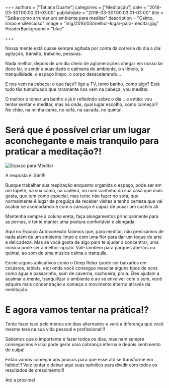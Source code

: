 +++
authors = ["Tatiana Duarte"]
categories = ["Meditação"]
date = "2016-03-30T00:00:01-03:00"
publishdate = "2016-03-30T00:03:01-03:00"
title = "Saiba como arrumar um ambiente para meditar"
description = "Calmo, limpo e silencioso"
image = "img/2016/03/melhor-lugar-para-meditar.jpg"
HeaderBackground = "blue"

+++


Nossa mente está quase sempre agitada por conta da correria do dia a dia: agitação, trânsito, trabalho, pessoas.

Nada melhor, depois de um dia cheio de aglomerações chegar em nosso lar doce lar, e sentir a suavidade e calmaria do ambiente, o silêncio, a tranquilidade, o espaço limpo, o corpo desacelerando...

E nos vem na cabeça: o que faço? ligo a TV, tomo banho, como algo? Está tudo tão tumultuado que raramente nos vem na cabeça, vou meditar.

O melhor é tomar um banho e já ir refletindo sobre o dia... e então: vou tentar sentar e meditar, mas na onde, qual lugar escolho, como começo!? No chão, na minha cama, no sofá, na sacada, no quintal.

# Será que é possível criar um lugar aconchegante e mais tranquilo para praticar a meditação?!

![Espaço para Meditar](https://s3-sa-east-1.amazonaws.com/blog.autoconexao.org.br/img/2016/03/espaco-para-meditar.jpg)

A resposta é: Sim!!!

Busque trabalhar sua respiração enquanto organiza o espaço, pode ser em um tapete, na sua cama, na cadeira, ou num cantinho da sua casa que mais gosta, que tem como especial, mas tente não fazer no sofá, que normalmente é lugar de preguiça de receber visitas e tenho certeza que vai acabar se acomodando e com o cansaço é capaz de puxar um cochilo ali.

Mantenha sempre a coluna ereta, faça alongamentos principalmente para as pernas, e tente manter uma postura confortável e alongada.


Aqui no Espaço Autoconexão falamos que, para meditar, não precisamos de nada além de um ambiente limpo e com uma flor para dar um toque de arte e delicadeza. Mas se você gosta de algo para te ajudar a concentrar, uma música pode ser a melhor opção. Vale também para parques abertos ou quintal, ao som de uma música calma e tranquila.

Existe alguns aplicativos como o Deep Relax (pode ser baixados em celulares, tablets, etc) onde você consegue mesclar alguns tipos de sons como água e passarinho, som de caverna, cachoeira, praia. Eles ajudam a acalmar a mente, tranquilizar o ambiente e ao se envolver com o som, você adquire mais concentração e começa o movimento interno através da meditação.


# E agora vamos tentar na prática!?


Tente fazer isso pelo menos em dias alternados e verá a diferença que você mesmo terá na sua vida pessoal e profissional!!!

Sabemos que o importante é fazer todos os dias, mas nem sempre conseguimos é isso pode gerar uma cobrança interna e depois sentimento de culpa!

Então vamos começar aos poucos para que esse ato se transforme em hábito!!! Vale tentar e deixar aqui suas opiniões para dividir com todos os resultados de crescimento!!!

Até a próxima!
